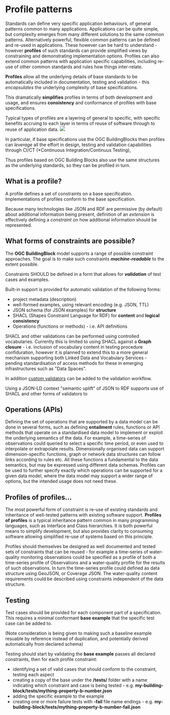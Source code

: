 # Profile patterns

Standards can define very specific application behaviours, of general patterns common to many applications. Applications can be quite simple, but complexity emerges from many different solutions to the same common patterns. Alternatively powerful, flexible common patterns can be defined and re-used in applications. These however can be hard to understand - however **profiles** of such standards can provide simplified views by constraining and demonstrating implementation options.  Profiles can also extend common patterns with application specific capabilities, including re-use of other common standards and rules how things inter-relate.

**Profiles** allow all the underlying details of base standards to be automatically included in documentation, testing and validation - this _encapsulates_ the underlying complexity of base specifications.
 
This dramatically **simplifies** profiles in terms of both development and usage, and ensures **consistency** and conformance of profiles with base specifications.

Typical types of profiles are a layering of general to specific, with specific benefits accruing to each layer in terms of reuse of software through to reuse of application data.
![](https://lucid.app/publicSegments/view/5bebb494-e12f-46c6-a633-9c4cb3f0ba56/image.png)

In particular, if base specifications use the OGC BuildingBlocks then profiles can _leverage_ all the effort in design, testing and validation capabilities through CI/CT (*Continuous Integration/Continuus Testing),

Thus profiles based on OGC Building Blocks also use the same structures as the underlying standards, so they can be profiled in turn.

## What is a profile?

A profile defines a set of constraints on a base specification. Implementations of profiles conform to the base specification.

Because many technologies like JSON and RDF are permissive (by default) about additional information being present, definition of an *extension* is effectively defining a *constraint* on how additional information should be represented.

## What forms of constraints are possible?

The **OGC BuildingBlock** model supports a range of possible constraint approaches.  The goal is to make such constraints **_machine-readable_** to the extent possible.

Constraints SHOULD be defined in a form that allows for **_validation_** of test cases and examples.

Built-in support is provided for automatic validation of the following forms:
- project metadata (description)
- well-formed examples, using relevant encoding (e.g. JSON, TTL)
- JSON schema (for JSON examples) for **structure**
- SHACL (Shapes Constraint Language for RDF) for **content** and **logical consistency**
- Operations (functions or methods) - i.e. API definitions

SHACL and other validations can be performed using controlled vocabularies. Currently this is limited to using SHACL against a **Graph closure** - i.e. inclusion of vocabulary content in testing procedure confiduration, however it is planned to extend this to a more general mechanism supporting both Linked Data and Vocabulary Services - pending standardisation of access methods for these in emerging infrastructures such as "Data Spaces".

In addition [custom validators](VALIDATORS) can be added to the validation workflow. 

Using a JSON-LD context "semantic uplift" of JSON to RDF supports use of SHACL and other forms of validators to 

## Operations (APIs)

Defining the set of operations that are supported by a data model can be done in several forms, such as defining **entailment** rules, functions or API methods that operate on a standardised data model to implement or exploit the underlying semantics of the data.  For example, a time-series of observations could queried to select a specific time period, or even used to interpolate or extrapolate results. Dimensionally organised data can support dimension-specific functions, graph or network data structures can follow links according to rules etc.  All these functions a fundamental to the data semantics, but may be expressed using different data schemas. Profiles can be used to further specify exactly which operations can be supported for a given data model, where the data model may support a wider range of options, but the intended usage does not need these.

## Profiles of profiles... 

The most powerful form of constraint is re-use of existing standards and inheritance of well-tested patterns with existing software support. **Profiles of profiles** is a typical inheritance pattern common in many programming languages, such as Interface and Class hierarchies. It is both powerful means to simplify development, but also provides clarity to consuming software allowing simplified re-use of systems based on this principle.

Profiles should themselves be designed as well documented and tested sets of constraints that can be reused - for example a time-series of water-quality monitoring observations could be specified as a profile of both a time-series profile of Observations and a water-quality profile for the results of such observations.
In turn the time-series profile could defined as data structure using GeoJSON, or Coverage JSON.  The water-quality content requirements could be described using constraints independent of the data structure.

## Testing

Test cases should be provided for each component part of a specification.  This requires a minimal conformant **base example** that the specific test case can be added to.

(Note consideration is being given to making such a baseline example resuable by reference instead of duplication, and potentially derived automatically from declared schema)

Testing should start by validating the **base example** passes all declared constraints, then for each profile constraint:
- identifying a set of valid cases that should conform to the constraint, testing each aspect
- creating a copy of the base under the **/tests/** folder with a name indicating which constraint and case is being tested - e.g. **my-building-block/tests/mything-property-b-number.json**
- adding the specific example to the example
- creating one or more failure tests with **-fail** file name endings - e.g. **my-building-block/tests/mything-property-b-number-fail.json**
